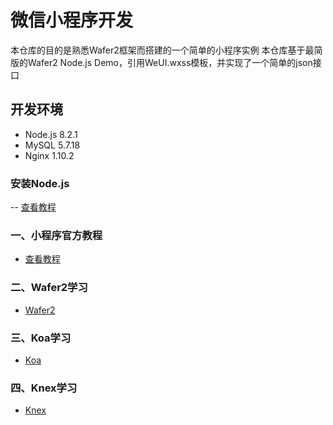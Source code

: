 # 微信小程序开发

本仓库的目的是熟悉Wafer2框架而搭建的一个简单的小程序实例
本仓库基于最简版的Wafer2 Node.js Demo，引用WeUI.wxss模板，并实现了一个简单的json接口

## 开发环境

-  Node.js 8.2.1
-  MySQL 5.7.18
-  Nginx 1.10.2

### 安装Node.js

-- [查看教程](https://www.liaoxuefeng.com/wiki/001434446689867b27157e896e74d51a89c25cc8b43bdb3000/00143450141843488beddae2a1044cab5acb5125baf0882000)

### 一、小程序官方教程

  - [查看教程](https://mp.weixin.qq.com/debug/wxadoc/dev/index.html?t=2018228)

### 二、Wafer2学习

  - [Wafer2](https://github.com/tencentyun/wafer2-quickstart)

### 三、Koa学习

  - [Koa](https://github.com/koajs/koa)
 
### 四、Knex学习

  - [Knex](https://github.com/tgriesser/knex)
